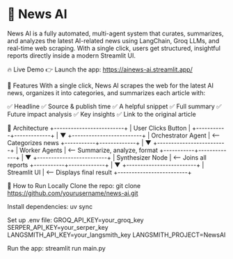 # 🤖 News AI

News AI is a fully automated, multi-agent system that curates, summarizes, and analyzes the latest AI-related news using LangChain, Groq LLMs, and real-time web scraping. With a single click, users get structured, insightful reports directly inside a modern Streamlit UI.

🔥 Live Demo
👉 Launch the app: https://ainews-ai.streamlit.app/

🧠 Features
With a single click, News AI scrapes the web for the latest AI news, organizes it into categories, and summarizes each article with:

✅ Headline
✅ Source & publish time
✅ A helpful snippet
✅ Full summary
✅ Future impact analysis
✅ Key insights
✅ Link to the original article

🧩 Architecture
+-------------------------+
|   User Clicks Button   |
+-----------+-------------+
            |
            ▼
+-------------------------+
|     Orchestrator Agent  | <-- Categorizes news
+-----------+-------------+
            |
            ▼
+-------------------------+
|     Worker Agents       | <-- Summarize, analyze, format
+-----------+-------------+
            |
            ▼
+-------------------------+
|   Synthesizer Node      | <-- Joins all reports
+-----------+-------------+
            |
            ▼
+-------------------------+
|     Streamlit UI        | <-- Displays final result
+-------------------------+

🚀 How to Run Locally
Clone the repo:
    git clone https://github.com/yourusername/news-ai.git

Install dependencies:
    uv sync

Set up .env file:
    GROQ_API_KEY=your_groq_key
    SERPER_API_KEY=your_serper_key
    LANGSMITH_API_KEY=your_langsmith_key
    LANGSMITH_PROJECT=NewsAI

Run the app:
    streamlit run main.py
